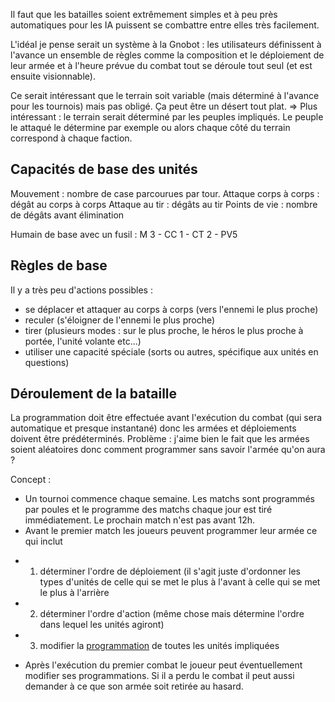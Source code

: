 Il faut que les batailles soient extrêmement simples et à peu près automatiques pour les IA puissent se combattre entre elles très facilement.

L'idéal je pense serait un système à la Gnobot : les utilisateurs définissent à l'avance un ensemble de règles comme la composition et le déploiement de leur armée et à l'heure prévue du combat tout se déroule tout seul (et est ensuite visionnable).

Ce serait intéressant que le terrain soit variable (mais déterminé à l'avance pour les tournois) mais pas obligé. Ça peut être un désert tout plat. => Plus intéressant : le terrain serait déterminé par les peuples impliqués. Le peuple le attaqué le détermine par exemple ou alors chaque côté du terrain correspond à chaque faction.

## Capacités de base des unités
Mouvement : nombre de case parcourues par tour.
Attaque corps à corps : dégât au corps à corps
Attaque au tir : dégâts au tir
Points de vie : nombre de dégâts avant élimination

Humain de base avec un fusil : 
M 3 - CC 1 - CT 2 - PV5

## Règles de base
Il y a très peu d'actions possibles : 
 * se déplacer et attaquer au corps à corps (vers l'ennemi le plus proche)
 * reculer (s'éloigner de l'ennemi le plus proche)
 * tirer (plusieurs modes : sur le plus proche, le héros le plus proche à portée, l'unité volante etc...)
 * utiliser une capacité spéciale (sorts ou autres, spécifique aux unités en questions)

## Déroulement de la bataille
La programmation doit être effectuée avant l'exécution du combat (qui sera automatique et presque instantané) donc les armées et déploiements doivent être prédéterminés. Problème : j'aime bien le fait que les armées soient aléatoires donc comment programmer sans savoir l'armée qu'on aura ?

Concept : 
* Un tournoi commence chaque semaine. Les matchs sont programmés par poules et le programme des matchs chaque jour est tiré immédiatement. Le prochain match n'est pas avant 12h.
* Avant le premier match les joueurs peuvent programmer leur armée ce qui inclut
 - 1. déterminer l'ordre de déploiement (il s'agit juste d'ordonner les types d'unités de celle qui se met le plus à l'avant à celle qui se met le plus à l'arrière
 - 2. déterminer l'ordre d'action (même chose mais détermine l'ordre dans lequel les unités agiront)
 - 3. modifier la [programmation](Programmation-de-bataillle) de toutes les unités impliquées
* Après l'exécution du premier combat le joueur peut éventuellement modifier ses programmations. Si il a perdu le combat il peut aussi demander à ce que son armée soit retirée au hasard.